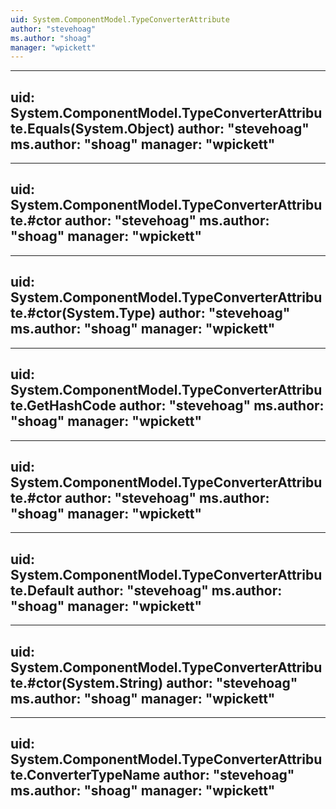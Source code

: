 ```yaml
---
uid: System.ComponentModel.TypeConverterAttribute
author: "stevehoag"
ms.author: "shoag"
manager: "wpickett"
---
```


---
uid: System.ComponentModel.TypeConverterAttribute.Equals(System.Object)
author: "stevehoag"
ms.author: "shoag"
manager: "wpickett"
---

---
uid: System.ComponentModel.TypeConverterAttribute.#ctor
author: "stevehoag"
ms.author: "shoag"
manager: "wpickett"
---

---
uid: System.ComponentModel.TypeConverterAttribute.#ctor(System.Type)
author: "stevehoag"
ms.author: "shoag"
manager: "wpickett"
---

---
uid: System.ComponentModel.TypeConverterAttribute.GetHashCode
author: "stevehoag"
ms.author: "shoag"
manager: "wpickett"
---

---
uid: System.ComponentModel.TypeConverterAttribute.#ctor
author: "stevehoag"
ms.author: "shoag"
manager: "wpickett"
---

---
uid: System.ComponentModel.TypeConverterAttribute.Default
author: "stevehoag"
ms.author: "shoag"
manager: "wpickett"
---

---
uid: System.ComponentModel.TypeConverterAttribute.#ctor(System.String)
author: "stevehoag"
ms.author: "shoag"
manager: "wpickett"
---

---
uid: System.ComponentModel.TypeConverterAttribute.ConverterTypeName
author: "stevehoag"
ms.author: "shoag"
manager: "wpickett"
---
